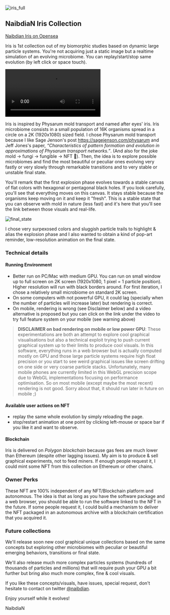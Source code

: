 ![iris_full](https://user-images.githubusercontent.com/91549230/135595760-15185970-d97e-43dc-8786-d754c128095e.png)

## NaibdiaN Iris Collection

[Naibdian Iris on Opensea](https://opensea.io/collection/naibdian-iris-l2)

Iris is 1st collection out of my biomorphic studies based on dynamic large particle systems. You're not acquiring just a static image but a realtime simulation of an evolving microbiome. You can replay/start/stop same evolution (by left click or space touch).

![Click to see a video of one the microbiome evolution found in NFT collection](https://user-images.githubusercontent.com/91549230/135596123-dadf0e63-da98-40eb-9b84-8be120850548.mp4)

Iris is inspired by Physarum mold transport and named after eyes' iris. Iris microbiome consists in a small population of 16K organisms spread in a circle on a 2K (1920x1080) sized field. I chose Physarum mold transport because I like Sage Jenson's post https://sagejenson.com/physarum and Jeff Jones's paper, _“Characteristics of pattern formation and evolution in approximations of Physarum transport networks.”_. (And also for the joke mold -> fungi -> fungible -> NFT 👏). Then, the idea is to explore possible microbiomes and find the most beautiful or peculiar ones evolving very fastly or very slowly through remarkable transitions and to very stable or unstable final state.

You'll remark that the first explosion phase evolves towards a stable canvas of flat colors with hexagonal or pentagonal black holes. If you look carefully, you'll see that everything moves on this canvas. It stays stable because the organisms keep moving on it and keep it "fresh". This is a stable state that you can observe with mold in nature (less fast) and it's here that you'll see the link between those visuals and real-life.

![final_state](https://user-images.githubusercontent.com/91549230/135600178-f9e2a4c0-e0de-487c-805b-edd6662e642e.png)

I chose very surpexosed colors and sluggish particle trails to highlight & alias the explosion phase and I also wanted to obtain a kind of pop-art reminder, low-resolution animation on the final state.

### Technical details 

#### Running Environment
- Better run on PC/Mac with medium GPU. You can run on small window up to full screen on 2K screen (1920x1080, 1 pixel = 1 particle position). Higher resolution will run with black borders around. For first iteration, I chose a relatively small microbiome on standard 2K screen. 
- On some computers with not powerful GPU, it could lag (specially when the number of particles will increase later) but rendering is correct.
- On mobile, rendering is wrong (see Disclaimer below) and a video alternative is proposed but you can click on the link under the video to try full feature system on your mobile (see warning above)

> **DISCLAIMER on bad rendering on mobile or low power GPU**:
> These experimentations are both an attempt to explore cool graphical visualisations but also a technical exploit trying to push current graphical system up to their limits to produce cool visuals. In this software, everything runs in a web browser but is actually computed mostly on GPU and those large particle systems require high float precision or you start to see weird graphical issues like screen drifting on one side or very coarse particle stacks. Unfortunately, many mobile phones are currently limited in this WebGL precision scope due to WebGL implementations focusing on performance optimisation. So on most mobile (except maybe the most recent) rendering is not good. Sorry about that, it should run later in future on mobile ;)

#### Available user actions on NFT

- replay the same whole evolution by simply reloading the page.
- stop/restart animation at one point by clicking left-mouse or space bar if you like it and want to observe.


#### Blockchain

Iris is delivered on _Polygon blockchain_ because gas fees are much lower than Ethereum (despite other lagging issues). My aim is to produce & sell graphical experiments, not to feed miners. If enough people request it, I could mint some NFT from this collection on Ethereum or other chains.


### Owner Perks

These NFT are 100% independent of any NFT/Blockchain platform and autonomous. The idea is that as long as you have the software package and a web browser, you should be able to run the software linked to the NFT in the future. If some people request it, I could build a mechanism to deliver the NFT packaged in an autonomous archive with a blockchain certification that you acquired it.


### Future collections


We'll release soon new cool graphical unique collections based on the same concepts but exploring other microbiomes with peculiar or beautiful emerging behaviors, transitions or final state.

We'll also release much more complex particles systems (hundreds of thousands of particles and millions) that will require push your GPU a bit further but bring also much more complex, fine & cool visuals.

If you like these concepts/visuals, have issues, special request, don't hesitate to contact on twitter [@naibdian](https://twitter.com/naibdian).

Enjoy yourself while it evolves!

NaibdiaN
